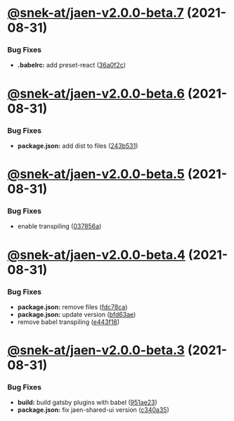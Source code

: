 # [@snek-at/jaen-v2.0.0-beta.7](https://github.com/snek-at/jaen/compare/@snek-at/jaen-v2.0.0-beta.6...@snek-at/jaen-v2.0.0-beta.7) (2021-08-31)


### Bug Fixes

* **.babelrc:** add preset-react ([36a0f2c](https://github.com/snek-at/jaen/commit/36a0f2cba18b74a4a2a20e94bdc9d61f29c7089b))

# [@snek-at/jaen-v2.0.0-beta.6](https://github.com/snek-at/jaen/compare/@snek-at/jaen-v2.0.0-beta.5...@snek-at/jaen-v2.0.0-beta.6) (2021-08-31)


### Bug Fixes

* **package.json:** add dist to files ([243b531](https://github.com/snek-at/jaen/commit/243b53141fc7069c1f3244a40f3fd683c987dcde))

# [@snek-at/jaen-v2.0.0-beta.5](https://github.com/snek-at/jaen/compare/@snek-at/jaen-v2.0.0-beta.4...@snek-at/jaen-v2.0.0-beta.5) (2021-08-31)


### Bug Fixes

* enable transpiling ([037856a](https://github.com/snek-at/jaen/commit/037856a4bad791be351cc03b2afb29c65f9b8bff))

# [@snek-at/jaen-v2.0.0-beta.4](https://github.com/snek-at/jaen/compare/@snek-at/jaen-v2.0.0-beta.3...@snek-at/jaen-v2.0.0-beta.4) (2021-08-31)


### Bug Fixes

* **package.json:** remove files ([fdc78ca](https://github.com/snek-at/jaen/commit/fdc78caa8fb876c32b33c5c106bec046e4204dfe))
* **package.json:** update version ([bfd63ae](https://github.com/snek-at/jaen/commit/bfd63ae79015028cb65bc88c384c0a7afc111903))
* remove babel transpiling ([e443f18](https://github.com/snek-at/jaen/commit/e443f1889081f428ca7a724c732d29701182ae65))

# [@snek-at/jaen-v2.0.0-beta.3](https://github.com/snek-at/jaen/compare/@snek-at/jaen-v2.0.0-beta.2...@snek-at/jaen-v2.0.0-beta.3) (2021-08-31)


### Bug Fixes

* **build:** build gatsby plugins with babel ([951ae23](https://github.com/snek-at/jaen/commit/951ae2391abbfa3ad9b1c4418558c48c095d60a3))
* **package.json:** fix jaen-shared-ui version ([c340a35](https://github.com/snek-at/jaen/commit/c340a3517111c0c28d415f787a4bd32f2b085c1e))
